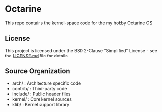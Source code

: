 # Octarine

This repo contains the kernel-space code for the my hobby Octarine OS

## License

This project is licensed under the BSD 2-Clause "Simplified" License  - see the [LICENSE.md](LICENSE.md) file for details

## Source Organization

+ arch/ : Architecture specific code
+ contrib/ : Third-party code
+ include/ : Public header files
+ kernel/ : Core kernel sources
+ klib/ : Kernel support library
